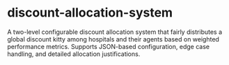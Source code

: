 # discount-allocation-system
A two-level configurable discount allocation system that fairly distributes a global discount kitty among hospitals and their agents based on weighted performance metrics. Supports JSON-based configuration, edge case handling, and detailed allocation justifications.    
